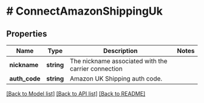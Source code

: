 # # ConnectAmazonShippingUk

## Properties

Name | Type | Description | Notes
------------ | ------------- | ------------- | -------------
**nickname** | **string** | The nickname associated with the carrier connection | 
**auth_code** | **string** | Amazon UK Shipping auth code. | 

[[Back to Model list]](../../README.md#documentation-for-models) [[Back to API list]](../../README.md#documentation-for-api-endpoints) [[Back to README]](../../README.md)



